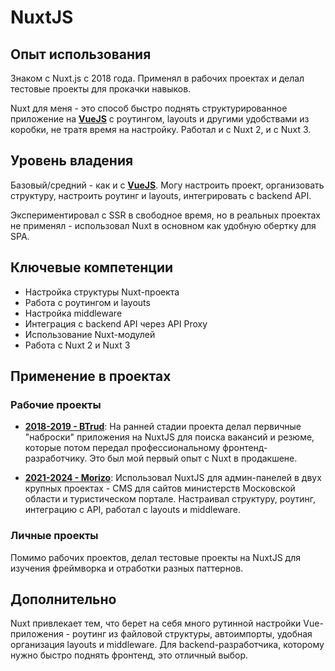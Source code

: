 # NuxtJS

## Опыт использования

Знаком с Nuxt.js с 2018 года. Применял в рабочих проектах и делал тестовые проекты для прокачки навыков. 

Nuxt для меня - это способ быстро поднять структурированное приложение на **[VueJS](VueJS.md)** с роутингом, layouts и другими удобствами из коробки, не тратя время на настройку. Работал и с Nuxt 2, и с Nuxt 3.


## Уровень владения

Базовый/средний - как и с **[VueJS](VueJS.md)**. Могу настроить проект, организовать структуру, настроить роутинг и layouts, интегрировать с backend API. 

Экспериментировал с SSR в свободное время, но в реальных проектах не применял - использовал Nuxt в основном как удобную обертку для SPA.


## Ключевые компетенции

- Настройка структуры Nuxt-проекта
- Работа с роутингом и layouts
- Настройка middleware
- Интеграция с backend API через API Proxy
- Использование Nuxt-модулей
- Работа с Nuxt 2 и Nuxt 3


## Применение в проектах

### Рабочие проекты

- **[2018-2019 - BTrud](../../experience/work/dev/2018-2019%20-%20BTrud.md)**: На ранней стадии проекта делал первичные "наброски" приложения на NuxtJS для поиска вакансий и резюме, которые потом передал профессиональному фронтенд-разработчику. Это был мой первый опыт с Nuxt в продакшене.

- **[2021-2024 - Morizo](../../experience/work/dev/2021-2024%20-%20Morizo.md)**: Использовал NuxtJS для админ-панелей в двух крупных проектах - CMS для сайтов министерств Московской области и туристическом портале. Настраивал структуру, роутинг, интеграцию с API, работал с layouts и middleware.


### Личные проекты

Помимо рабочих проектов, делал тестовые проекты на NuxtJS для изучения фреймворка и отработки разных паттернов.


## Дополнительно

Nuxt привлекает тем, что берет на себя много рутинной настройки Vue-приложения - роутинг из файловой структуры, автоимпорты, удобная организация layouts и middleware. Для backend-разработчика, которому нужно быстро поднять фронтенд, это отличный выбор.
